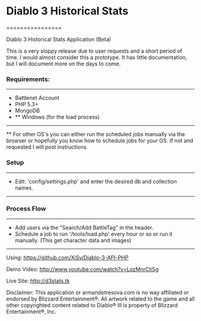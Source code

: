#  Diablo 3 Historical Stats
================

Diablo 3 Historical Stats Application (Beta)

This is a very sloppy release due to user requests and a short period of time. I would almost consider this a prototype. 
It has little documentation, but I will document more on the days to come.

### Requirements:
- - -
 - Battlenet Account
 - PHP 5.3+
 - MongoDB
 - ** Windows (for the load process)  

- - -

** For other OS's you can either run the scheduled jobs manually via the browser or hopefully you know how to schedule jobs for your OS. If not and requested I will post instructions.

### Setup  
- - -
 - Edit: 'config/settings.php' and enter the desired db and collection names.

- - -

### Process Flow  
- - -
 - Add users via the "Search/Add BattleTag" in the header.
 - Schedule a job to run '/tools/load.php' every hour or so or run it manually. (This get character data and images)

- - -  

Using: https://github.com/XjSv/Diablo-3-API-PHP

Demo Video: http://www.youtube.com/watch?v=LozMnrCti5g

Live Site: http://d3stats.tk

Disclaimer: This application or armandotresova.com is no way affiliated or endorsed by Blizzard Entertainment®. All artwork related to the game and all other copyrighted content related to Diablo® III is property of Blizzard Entertainment®, Inc.

